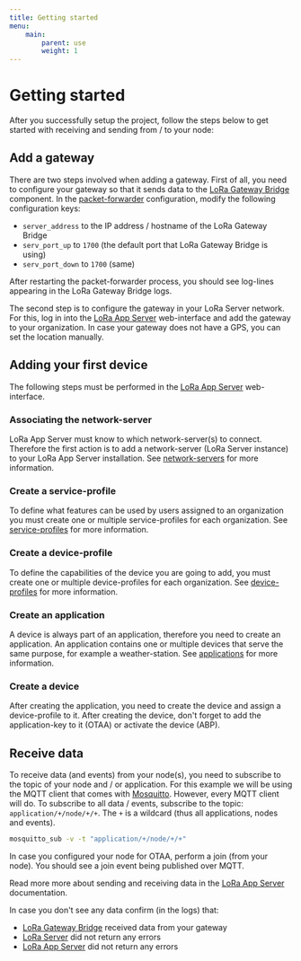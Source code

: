 ```yaml
---
title: Getting started
menu:
    main:
        parent: use
        weight: 1
---
```


# Getting started

After you successfully setup the project, follow the steps below to get started
with receiving and sending from / to your node:

## Add a gateway

There are two steps involved when adding a gateway. First of all, you need
to configure your gateway so that it sends data to the
[LoRa Gateway Bridge](/lora-gateway-bridge/)
component. In the [packet-forwarder](https://github.com/Lora-net/packet_forwarder)
configuration, modify the following configuration keys:

* `server_address` to the IP address / hostname of the LoRa Gateway Bridge
* `serv_port_up` to `1700` (the default port that LoRa Gateway Bridge is using)
* `serv_port_down` to `1700` (same)

After restarting the packet-forwarder process, you should see log-lines
appearing in the LoRa Gateway Bridge logs.

The second step is to configure the gateway in your LoRa Server network. For
this, log in into the [LoRa App Server](/lora-app-server/)
web-interface and add the gateway to your organization. In case your gateway
does not have a GPS, you can set the location manually.

## Adding your first device

The following steps must be performed in the
[LoRa App Server](/lora-app-server/) web-interface.

### Associating the network-server

LoRa App Server must know to which network-server(s) to connect. Therefore
the first action is to add a network-server (LoRa Server instance)
to your LoRa App Server installation. See
[network-servers](/lora-app-server/use/network-servers/) for more information.

### Create a service-profile

To define what features can be used by users assigned to an organization
you must create one or multiple service-profiles for each organization.
See [service-profiles](/lora-app-server/use/service-profiles/) for more
information.

### Create a device-profile

To define the capabilities of the device you are going to add, you must
create one or multiple device-profiles for each organization. See
[device-profiles](/lora-app-server/use/device-profiles/) for more information.

### Create an application

A device is always part of an application, therefore you need to create
an application. An application contains one or multiple devices that serve the
same purpose, for example a weather-station. See
[applications](/lora-app-server/use/applications/) for more information.

### Create a device

After creating the application, you need to create the device and assign a
device-profile to it. After creating the device, don't forget to add the
application-key to it (OTAA) or activate the device (ABP).

## Receive data

To receive data (and events) from your node(s), you need to subscribe to the
topic of your node and / or application. For this example we will be using
the MQTT client that comes with [Mosquitto](https://mosquitto.org). However,
every MQTT client will do. To subscribe to all data / events, subscribe to the
topic: `application/+/node/+/+`. The `+` is a wildcard (thus all applications,
nodes and events).

```bash
mosquitto_sub -v -t "application/+/node/+/+"
```

In case you configured your node for OTAA, perform a join (from your node).
You should see a join event being published over MQTT.

Read more more about sending and receiving data in the
[LoRa App Server](/lora-app-server/use/data/) documentation.

In case you don't see any data confirm (in the logs) that:

* [LoRa Gateway Bridge](/lora-gateway-bridge/) received data from your gateway
* [LoRa Server](/loraserver/) did not return any errors
* [LoRa App Server](/lora-app-server/) did not return any errors
